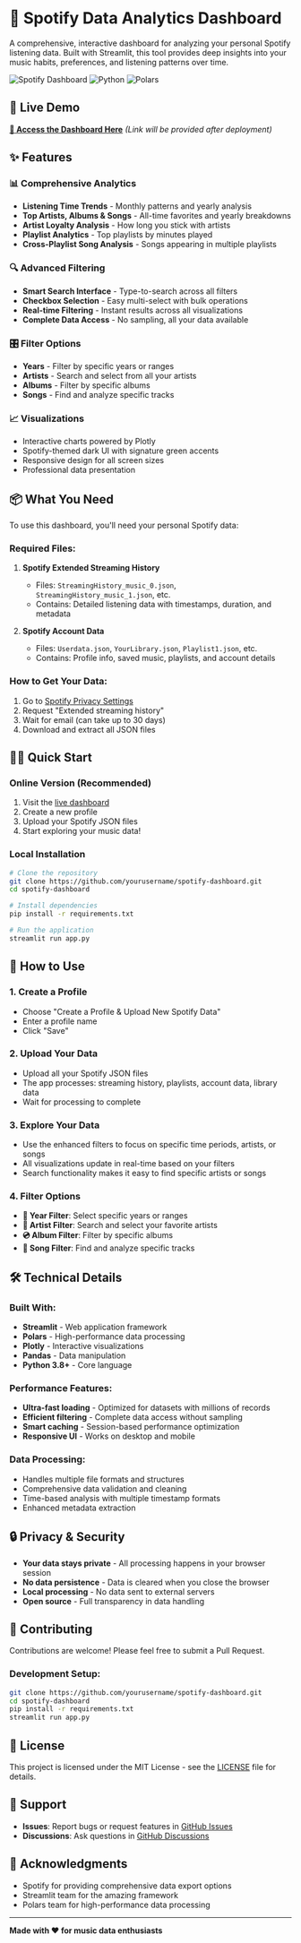 # 🎵 Spotify Data Analytics Dashboard

A comprehensive, interactive dashboard for analyzing your personal Spotify listening data. Built with Streamlit, this tool provides deep insights into your music habits, preferences, and listening patterns over time.

![Spotify Dashboard](https://img.shields.io/badge/Streamlit-FF4B4B?style=for-the-badge&logo=streamlit&logoColor=white)
![Python](https://img.shields.io/badge/Python-3776AB?style=for-the-badge&logo=python&logoColor=white)
![Polars](https://img.shields.io/badge/Polars-CD792C?style=for-the-badge&logo=polars&logoColor=white)

## 🚀 **Live Demo**

**[🔗 Access the Dashboard Here](https://your-app-name.streamlit.app)** *(Link will be provided after deployment)*

## ✨ **Features**

### 📊 **Comprehensive Analytics**
- **Listening Time Trends** - Monthly patterns and yearly analysis
- **Top Artists, Albums & Songs** - All-time favorites and yearly breakdowns
- **Artist Loyalty Analysis** - How long you stick with artists
- **Playlist Analytics** - Top playlists by minutes played
- **Cross-Playlist Song Analysis** - Songs appearing in multiple playlists

### 🔍 **Advanced Filtering**
- **Smart Search Interface** - Type-to-search across all filters
- **Checkbox Selection** - Easy multi-select with bulk operations
- **Real-time Filtering** - Instant results across all visualizations
- **Complete Data Access** - No sampling, all your data available

### 🎛️ **Filter Options**
- **Years** - Filter by specific years or ranges
- **Artists** - Search and select from all your artists
- **Albums** - Filter by specific albums
- **Songs** - Find and analyze specific tracks

### 📈 **Visualizations**
- Interactive charts powered by Plotly
- Spotify-themed dark UI with signature green accents
- Responsive design for all screen sizes
- Professional data presentation

## 📦 **What You Need**

To use this dashboard, you'll need your personal Spotify data:

### **Required Files:**
1. **Spotify Extended Streaming History** 
   - Files: `StreamingHistory_music_0.json`, `StreamingHistory_music_1.json`, etc.
   - Contains: Detailed listening data with timestamps, duration, and metadata

2. **Spotify Account Data**
   - Files: `Userdata.json`, `YourLibrary.json`, `Playlist1.json`, etc.
   - Contains: Profile info, saved music, playlists, and account details

### **How to Get Your Data:**
1. Go to [Spotify Privacy Settings](https://www.spotify.com/account/privacy/)
2. Request "Extended streaming history" 
3. Wait for email (can take up to 30 days)
4. Download and extract all JSON files

## 🏃‍♂️ **Quick Start**

### **Online Version (Recommended)**
1. Visit the [live dashboard](https://your-app-name.streamlit.app)
2. Create a new profile
3. Upload your Spotify JSON files
4. Start exploring your music data!

### **Local Installation**
```bash
# Clone the repository
git clone https://github.com/yourusername/spotify-dashboard.git
cd spotify-dashboard

# Install dependencies
pip install -r requirements.txt

# Run the application
streamlit run app.py
```

## 📖 **How to Use**

### **1. Create a Profile**
- Choose "Create a Profile & Upload New Spotify Data"
- Enter a profile name
- Click "Save"

### **2. Upload Your Data**
- Upload all your Spotify JSON files
- The app processes: streaming history, playlists, account data, library data
- Wait for processing to complete

### **3. Explore Your Data**
- Use the enhanced filters to focus on specific time periods, artists, or songs
- All visualizations update in real-time based on your filters
- Search functionality makes it easy to find specific artists or songs

### **4. Filter Options**
- **📅 Year Filter**: Select specific years or ranges
- **🎤 Artist Filter**: Search and select your favorite artists  
- **💿 Album Filter**: Filter by specific albums
- **🎵 Song Filter**: Find and analyze specific tracks

## 🛠️ **Technical Details**

### **Built With:**
- **Streamlit** - Web application framework
- **Polars** - High-performance data processing
- **Plotly** - Interactive visualizations
- **Pandas** - Data manipulation
- **Python 3.8+** - Core language

### **Performance Features:**
- **Ultra-fast loading** - Optimized for datasets with millions of records
- **Efficient filtering** - Complete data access without sampling
- **Smart caching** - Session-based performance optimization
- **Responsive UI** - Works on desktop and mobile

### **Data Processing:**
- Handles multiple file formats and structures
- Comprehensive data validation and cleaning
- Time-based analysis with multiple timestamp formats
- Enhanced metadata extraction

## 🔒 **Privacy & Security**

- **Your data stays private** - All processing happens in your browser session
- **No data persistence** - Data is cleared when you close the browser
- **Local processing** - No data sent to external servers
- **Open source** - Full transparency in data handling

## 🤝 **Contributing**

Contributions are welcome! Please feel free to submit a Pull Request.

### **Development Setup:**
```bash
git clone https://github.com/yourusername/spotify-dashboard.git
cd spotify-dashboard
pip install -r requirements.txt
streamlit run app.py
```

## 📄 **License**

This project is licensed under the MIT License - see the [LICENSE](LICENSE) file for details.

## 🎯 **Support**

- **Issues**: Report bugs or request features in [GitHub Issues](https://github.com/yourusername/spotify-dashboard/issues)
- **Discussions**: Ask questions in [GitHub Discussions](https://github.com/yourusername/spotify-dashboard/discussions)

## 🙏 **Acknowledgments**

- Spotify for providing comprehensive data export options
- Streamlit team for the amazing framework
- Polars team for high-performance data processing

---

**Made with ❤️ for music data enthusiasts** 